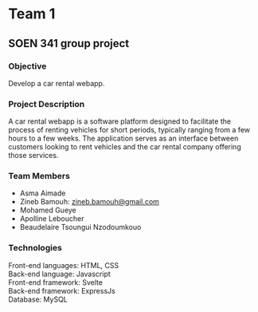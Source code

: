 # Team 1

## SOEN 341 group project

###  Objective

Develop a car rental webapp.

### Project Description

A car rental webapp is a software platform designed to facilitate the process of renting vehicles for short periods, typically ranging from a few hours to a few weeks. The application serves as an interface between customers looking to rent vehicles and the car rental company offering those services.

### Team Members

- Asma Aimade
- Zineb Bamouh: zineb.bamouh@gmail.com
- Mohamed Gueye
- Apolline Leboucher
- Beaudelaire Tsoungui Nzodoumkouo


### Technologies

Front-end languages: HTML, CSS <br/>
Back-end language: Javascript <br/>
Front-end framework: Svelte <br/>
Back-end framework: ExpressJs <br/>
Database: MySQL
